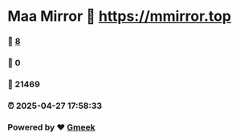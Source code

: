 # Maa Mirror :link: https://mmirror.top 
### :page_facing_up: [8](https://mmirror.top/tag.html) 
### :speech_balloon: 0 
### :hibiscus: 21469 
### :alarm_clock: 2025-04-27 17:58:33 
### Powered by :heart: [Gmeek](https://github.com/Meekdai/Gmeek)

